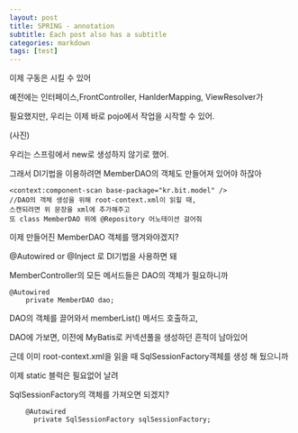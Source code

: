 ```yaml
---
layout: post
title: SPRING - annotation
subtitle: Each post also has a subtitle
categories: markdown
tags: [test]
---
```




이제 구동은 시킬 수 있어

예전에는 인터페이스,FrontController, HanlderMapping, ViewResolver가 

필요했지만, 우리는 이제 바로 pojo에서 작업을 시작할 수 있어.

(사진)

우리는 스프링에서 new로 생성하지 않기로 했어.

그래서 DI기법을 이용하려면 MemberDAO의 객체도 만들어져 있어야 하잖아

```1=java
<context:component-scan base-package="kr.bit.model" />
//DAO의 객체 생성을 위해 root-context.xml이 읽힐 때, 
스캔되려면 위 문장을 xml에 추가해주고
또 class MemberDAO 위에 @Repository 어노테이션 걸어줘 
```

이제 만들어진 MemberDAO 객체를 땡겨와야겠지?

@Autowired or @Inject 로 DI기법을 사용하면 돼

MemberController의 모든 메서드들은 DAO의 객체가 필요하니까
```1=java
@Autowired
	private MemberDAO dao;
```

DAO의 객체를 끌어와서 memberList() 메서드 호출하고,

DAO에 가보면, 이전에 MyBatis로 커넥션풀을 생성하던 흔적이 남아있어

근데 이미 root-context.xml을 읽을 때 SqlSessionFactory객체를 생성 해 뒀으니까

이제 static 블럭은 필요없어 날려

SqlSessionFactory의 객체를 가져오면 되겠지?

```1=java
    @Autowired
	  private SqlSessionFactory sqlSessionFactory;
```

